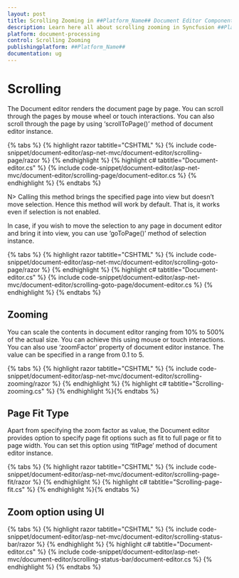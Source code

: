 ```yaml
---
layout: post
title: Scrolling Zooming in ##Platform_Name## Document Editor Component
description: Learn here all about scrolling zooming in Syncfusion ##Platform_Name## Document Editor component of Syncfusion Essential JS 2 and more.
platform: document-processing
control: Scrolling Zooming
publishingplatform: ##Platform_Name##
documentation: ug
---
```



# Scrolling

The Document editor renders the document page by page. You can scroll through the pages by mouse wheel or touch interactions. You can also scroll through the page by using ‘scrollToPage()’ method of document editor instance.


{% tabs %}
{% highlight razor tabtitle="CSHTML" %}
{% include code-snippet/document-editor/asp-net-mvc/document-editor/scrolling-page/razor %}
{% endhighlight %}
{% highlight c# tabtitle="Document-editor.cs" %}
{% include code-snippet/document-editor/asp-net-mvc/document-editor/scrolling-page/document-editor.cs %}
{% endhighlight %}
{% endtabs %}



N> Calling this method brings the specified page into view but doesn’t move selection. Hence this method will work by default. That is, it works even if selection is not enabled.

In case, if you wish to move the selection to any page in document editor and bring it into view, you can use ‘goToPage()’ method of selection instance.


{% tabs %}
{% highlight razor tabtitle="CSHTML" %}
{% include code-snippet/document-editor/asp-net-mvc/document-editor/scrolling-goto-page/razor %}
{% endhighlight %}
{% highlight c# tabtitle="Document-editor.cs" %}
{% include code-snippet/document-editor/asp-net-mvc/document-editor/scrolling-goto-page/document-editor.cs %}
{% endhighlight %}
{% endtabs %}



## Zooming

You can scale the contents in document editor ranging from 10% to 500% of the actual size. You can achieve this using mouse or touch interactions. You can also use ‘zoomFactor’ property of document editor instance. The value can be specified in a range from 0.1 to 5.


{% tabs %}
{% highlight razor tabtitle="CSHTML" %}
{% include code-snippet/document-editor/asp-net-mvc/document-editor/scrolling-zooming/razor %}
{% endhighlight %}
{% highlight c# tabtitle="Scrolling-zooming.cs" %}
{% endhighlight %}{% endtabs %}



## Page Fit Type

Apart from specifying the zoom factor as value, the Document editor provides option to specify page fit options such as fit to full page or fit to page width. You can set this option using ‘fitPage’ method of document editor instance.


{% tabs %}
{% highlight razor tabtitle="CSHTML" %}
{% include code-snippet/document-editor/asp-net-mvc/document-editor/scrolling-page-fit/razor %}
{% endhighlight %}
{% highlight c# tabtitle="Scrolling-page-fit.cs" %}
{% endhighlight %}{% endtabs %}



## Zoom option using UI


{% tabs %}
{% highlight razor tabtitle="CSHTML" %}
{% include code-snippet/document-editor/asp-net-mvc/document-editor/scrolling-status-bar/razor %}
{% endhighlight %}
{% highlight c# tabtitle="Document-editor.cs" %}
{% include code-snippet/document-editor/asp-net-mvc/document-editor/scrolling-status-bar/document-editor.cs %}
{% endhighlight %}
{% endtabs %}

